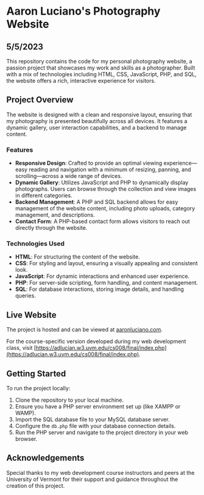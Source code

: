 # Aaron Luciano's Photography Website
## 5/5/2023
This repository contains the code for my personal photography website, a passion project that showcases my work and skills as a photographer. Built with a mix of technologies including HTML, CSS, JavaScript, PHP, and SQL, the website offers a rich, interactive experience for visitors.

## Project Overview

The website is designed with a clean and responsive layout, ensuring that my photography is presented beautifully across all devices. It features a dynamic gallery, user interaction capabilities, and a backend to manage content.

### Features

- **Responsive Design**: Crafted to provide an optimal viewing experience—easy reading and navigation with a minimum of resizing, panning, and scrolling—across a wide range of devices.
- **Dynamic Gallery**: Utilizes JavaScript and PHP to dynamically display photographs. Users can browse through the collection and view images in different categories.
- **Backend Management**: A PHP and SQL backend allows for easy management of the website content, including photo uploads, category management, and descriptions.
- **Contact Form**: A PHP-based contact form allows visitors to reach out directly through the website.

### Technologies Used

- **HTML**: For structuring the content of the website.
- **CSS**: For styling and layout, ensuring a visually appealing and consistent look.
- **JavaScript**: For dynamic interactions and enhanced user experience.
- **PHP**: For server-side scripting, form handling, and content management.
- **SQL**: For database interactions, storing image details, and handling queries.

## Live Website

The project is hosted and can be viewed at [aaronluciano.com](https://aaronluciano.com).

For the course-specific version developed during my web development class, visit [https://adlucian.w3.uvm.edu/cs008/final/index.php](https://adlucian.w3.uvm.edu/cs008/final/index.php).

## Getting Started

To run the project locally:

1. Clone the repository to your local machine.
2. Ensure you have a PHP server environment set up (like XAMPP or WAMP).
3. Import the SQL database file to your MySQL database server.
4. Configure the `db.php` file with your database connection details.
5. Run the PHP server and navigate to the project directory in your web browser.

## Acknowledgements

Special thanks to my web development course instructors and peers at the University of Vermont for their support and guidance throughout the creation of this project.
